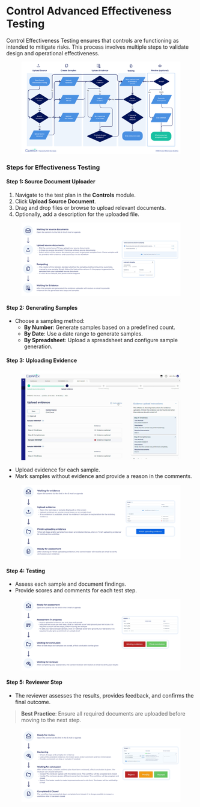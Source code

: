 # Control Advanced Effectiveness Testing

Control Effectiveness Testing ensures that controls are functioning as intended to mitigate risks. This process involves multiple steps to validate design and operational effectiveness.

<figure><img src="../../../.gitbook/assets/Control Effectiveness Workflow V5.jpg" alt=""><figcaption></figcaption></figure>

### Steps for Effectiveness Testing

#### Step 1: Source Document Uploader

1. Navigate to the test plan in the **Controls** module.
2. Click **Upload Source Document**.
3. Drag and drop files or browse to upload relevant documents.
4. Optionally, add a description for the uploaded file.

<figure><img src="../../../.gitbook/assets/image (2) (1).png" alt=""><figcaption></figcaption></figure>

#### Step 2: Generating Samples

* Choose a sampling method:
  * **By Number**: Generate samples based on a predefined count.
  * **By Date**: Use a date range to generate samples.
  * **By Spreadsheet**: Upload a spreadsheet and configure sample generation.

#### Step 3: Uploading Evidence

<figure><img src="../../../.gitbook/assets/upload_evidence_page_screenshot_2.jpg" alt=""><figcaption></figcaption></figure>

* Upload evidence for each sample.
* Mark samples without evidence and provide a reason in the comments.

<figure><img src="../../../.gitbook/assets/image (1) (1) (1) (1) (1) (1).png" alt=""><figcaption></figcaption></figure>

#### Step 4: Testing

* Assess each sample and document findings.
* Provide scores and comments for each test step.

<figure><img src="../../../.gitbook/assets/image (2) (1) (1).png" alt=""><figcaption></figcaption></figure>

#### Step 5: Reviewer Step

* The reviewer assesses the results, provides feedback, and confirms the final outcome.

> **Best Practice**: Ensure all required documents are uploaded before moving to the next step.

<figure><img src="../../../.gitbook/assets/image (3).png" alt=""><figcaption></figcaption></figure>
